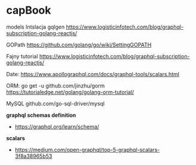 # capBook

models
Intslacja gqlgen
https://www.logisticinfotech.com/blog/graphql-subscription-golang-reactjs/

GOPath
https://github.com/golang/go/wiki/SettingGOPATH

Fajny tutorial
https://www.logisticinfotech.com/blog/graphql-subscription-golang-reactjs/

Date:
https://www.apollographql.com/docs/graphql-tools/scalars.html

ORM:
go get -u github.com/jinzhu/gorm
https://tutorialedge.net/golang/golang-orm-tutorial/

MySQL
github.com/go-sql-driver/mysql

**graphql schemas definition**

* https://graphql.org/learn/schema/

**scalars**

* https://medium.com/open-graphql/top-5-graphql-scalars-3f8a38965b53
